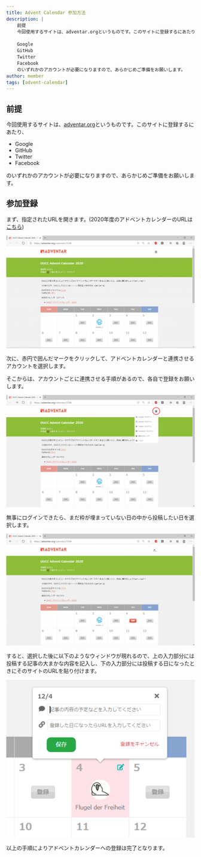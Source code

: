 ```yaml
---
title: Advent Calendar 参加方法
description: |
    前提
    今回使用するサイトは、adventar.orgというものです。このサイトに登録するにあたり、

    Google
    GitHub
    Twitter
    Facebook
    のいずれかのアカウントが必要になりますので、あらかじめご準備をお願いします。
author: member
tags: [advent-calendar]
---
```


<!-- wp:heading -->
<h2>前提</h2>
<!-- /wp:heading -->

<!-- wp:paragraph -->
<p>今回使用するサイトは、<a href="https://adventar.org/">adventar.org</a>というものです。このサイトに登録するにあたり、</p>
<!-- /wp:paragraph -->

<!-- wp:list -->
<ul><li>Google</li><li>GitHub</li><li>Twitter</li><li>Facebook</li></ul>
<!-- /wp:list -->

<!-- wp:paragraph -->
<p>のいずれかのアカウントが必要になりますので、あらかじめご準備をお願いします。</p>
<!-- /wp:paragraph -->

<!-- wp:heading -->
<h2>参加登録</h2>
<!-- /wp:heading -->

<!-- wp:paragraph -->
<p>まず、指定されたURLを開きます。(2020年度のアドベントカレンダーのURLは<a href="https://adventar.org/calendars/5546">こちら</a>)</p>
<!-- /wp:paragraph -->

<!-- wp:image {"id":287,"sizeSlug":"large"} -->
![](./286/join_1-1024x609.png)
<!-- /wp:image -->

<!-- wp:paragraph -->
<p>次に、赤円で囲んだマークをクリックして、アドベントカレンダーと連携させるアカウントを選択します。</p>
<!-- /wp:paragraph -->

<!-- wp:paragraph -->
<p>そこからは、アカウントごとに連携させる手順があるので、各自で登録をお願いします。</p>
<!-- /wp:paragraph -->

<!-- wp:image {"id":288,"sizeSlug":"large"} -->
![](./286/join_2-1024x608.png)
<!-- /wp:image -->

<!-- wp:paragraph -->
<p>無事にログインできたら、まだ枠が埋まっていない日の中から投稿したい日を選択します。</p>
<!-- /wp:paragraph -->

<!-- wp:image {"id":289,"sizeSlug":"large"} -->
![](./286/join_3-1024x606.png)
<!-- /wp:image -->

<!-- wp:paragraph -->
<p>すると、選択した後に以下のようなウィンドウが現れるので、上の入力部分には投稿する記事の大まかな内容を記入し、下の入力部分には投稿する日になったときにそのサイトのURLを貼り付けます。</p>
<!-- /wp:paragraph -->

<!-- wp:image {"id":290,"sizeSlug":"large"} -->
![](./286/join_4.png)
<!-- /wp:image -->

<!-- wp:paragraph -->
<p>以上の手順によりアドベントカレンダーへの登録は完了となります。</p>
<!-- /wp:paragraph -->

